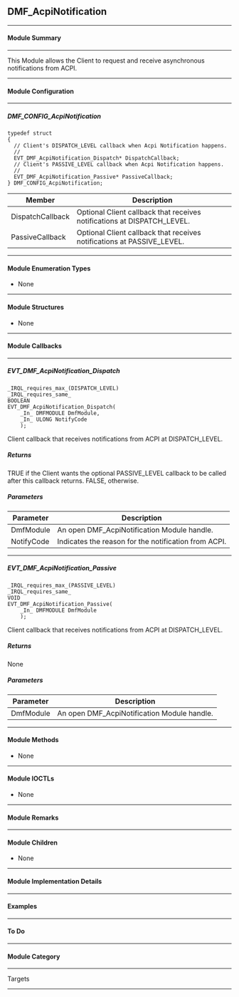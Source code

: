 ## DMF_AcpiNotification

-----------------------------------------------------------------------------------------------------------------------------------

#### Module Summary

-----------------------------------------------------------------------------------------------------------------------------------

This Module allows the Client to request and receive asynchronous notifications from ACPI.

-----------------------------------------------------------------------------------------------------------------------------------

#### Module Configuration

-----------------------------------------------------------------------------------------------------------------------------------
##### DMF_CONFIG_AcpiNotification
````
typedef struct
{
  // Client's DISPATCH_LEVEL callback when Acpi Notification happens.
  //
  EVT_DMF_AcpiNotification_Dispatch* DispatchCallback;
  // Client's PASSIVE_LEVEL callback when Acpi Notification happens.
  //
  EVT_DMF_AcpiNotification_Passive* PassiveCallback;
} DMF_CONFIG_AcpiNotification;
````
Member | Description
----|----
DispatchCallback | Optional Client callback that receives notifications at DISPATCH_LEVEL.
PassiveCallback | Optional Client callback that receives notifications at PASSIVE_LEVEL.

-----------------------------------------------------------------------------------------------------------------------------------

#### Module Enumeration Types

* None

-----------------------------------------------------------------------------------------------------------------------------------

#### Module Structures

* None

-----------------------------------------------------------------------------------------------------------------------------------

#### Module Callbacks

-----------------------------------------------------------------------------------------------------------------------------------
##### EVT_DMF_AcpiNotification_Dispatch

````
_IRQL_requires_max_(DISPATCH_LEVEL)
_IRQL_requires_same_
BOOLEAN
EVT_DMF_AcpiNotification_Dispatch(
    _In_ DMFMODULE DmfModule,
    _In_ ULONG NotifyCode
    );
````

Client callback that receives notifications from ACPI at DISPATCH_LEVEL.

##### Returns

TRUE if the Client wants the optional PASSIVE_LEVEL callback to be called after this callback returns. FALSE, otherwise.

##### Parameters
Parameter | Description
----|----
DmfModule | An open DMF_AcpiNotification Module handle.
NotifyCode | Indicates the reason for the notification from ACPI.

-----------------------------------------------------------------------------------------------------------------------------------
##### EVT_DMF_AcpiNotification_Passive
````
_IRQL_requires_max_(PASSIVE_LEVEL)
_IRQL_requires_same_
VOID
EVT_DMF_AcpiNotification_Passive(
    _In_ DMFMODULE DmfModule
    );
````

Client callback that receives notifications from ACPI at DISPATCH_LEVEL.

##### Returns

None

##### Parameters
Parameter | Description
----|----
DmfModule | An open DMF_AcpiNotification Module handle.

-----------------------------------------------------------------------------------------------------------------------------------

#### Module Methods

* None

-----------------------------------------------------------------------------------------------------------------------------------

#### Module IOCTLs

* None

-----------------------------------------------------------------------------------------------------------------------------------

#### Module Remarks

-----------------------------------------------------------------------------------------------------------------------------------

#### Module Children

* None

-----------------------------------------------------------------------------------------------------------------------------------

#### Module Implementation Details

-----------------------------------------------------------------------------------------------------------------------------------

#### Examples

-----------------------------------------------------------------------------------------------------------------------------------

#### To Do

-----------------------------------------------------------------------------------------------------------------------------------
#### Module Category

-----------------------------------------------------------------------------------------------------------------------------------

Targets

-----------------------------------------------------------------------------------------------------------------------------------


